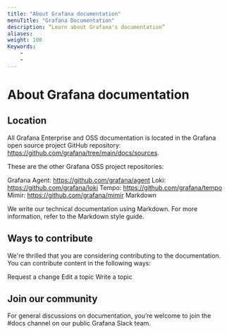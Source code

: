 ```yaml
---
title: "About Grafana documentation"
menuTitle: "Grafana Documentation"
description: “Learn about Grafana's documentation”
aliases:
weight: 100
Keywords:
    -
    -
---
```


# About Grafana documentation

## Location

All Grafana Enterprise and OSS documentation is located in the Grafana open source project GitHub repository: https://github.com/grafana/tree/main/docs/sources.

These are the other Grafana OSS project repositories:

Grafana Agent: https://github.com/grafana/agent
Loki: https://github.com/grafana/loki
Tempo: https://github.com/grafana/tempo
Mimir: https://github.com/grafana/mimir
Markdown

We write our technical documentation using Markdown. For more information, refer to the Markdown style guide.

## Ways to contribute

We're thrilled that you are considering contributing to the documentation. You can contribute content in the following ways:

Request a change
Edit a topic
Write a topic

## Join our community

For general discussions on documentation, you’re welcome to join the #docs channel on our public Grafana Slack team.

